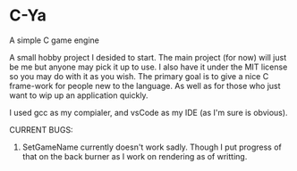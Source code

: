 # C-Ya
A simple C game engine

A small hobby project I desided to start. The main project (for now) will just be me but anyone may pick it up to use. 
I also have it under the MIT license so you may do with it as you wish. 
The primary goal is to give a nice C frame-work for people new to the language. 
As well as for those who just want to wip up an application quickly.

I used gcc as my compialer, and vsCode as my IDE (as I'm sure is obvious).

CURRENT BUGS:

1. SetGameName currently doesn't work sadly. Though I put progress of that on the back burner as I work on rendering as of writting.